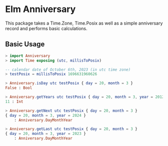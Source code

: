 # Elm Anniversary

This package takes a Time.Zone, Time.Posix as well as a simple anniversary record and performs basic calculations.

## Basic Usage

```elm
> import Anniversary
> import Time exposing (utc, millisToPosix)

-- calendar date of October 6th, 2023 (in utc time zone)
> testPosix = millisToPosix 1696631960626

> Anniversary.isDay utc testPosix { day = 20, month = 3 }
False : Bool

> Anniversary.getYears utc testPosix { day = 20, month = 3, year = 2012  }
11 : Int

> Anniversary.getNext utc testPosix { day = 20, month = 3 }
{ day = 20, month = 3, year = 2024 }
    : Anniversary.DayMonthYear

> Anniversary.getLast utc testPosix { day = 20, month = 3 }
{ day = 20, month = 3, year = 2023 }
    : Anniversary.DayMonthYear
```